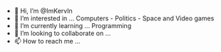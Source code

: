 - 👋 Hi, I’m @ImKervln
- 👀 I’m interested in ... Computers - Politics - Space and Video games 
- 🌱 I’m currently learning ... Programming 
- 💞️ I’m looking to collaborate on ...
- 📫 How to reach me ...

<!---
ImKervln/ImKervln is a ✨ special ✨ repository because its `README.md` (this file) appears on your GitHub profile.
You can click the Preview link to take a look at your changes.
--->
